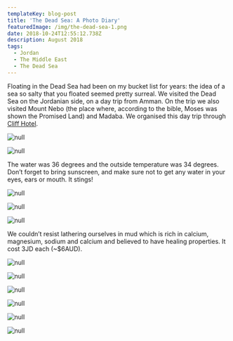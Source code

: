 ```yaml
---
templateKey: blog-post
title: 'The Dead Sea: A Photo Diary'
featuredImage: /img/the-dead-sea-1.png
date: 2018-10-24T12:55:12.738Z
description: August 2018
tags:
  - Jordan
  - The Middle East
  - The Dead Sea
---
```

Floating in the Dead Sea had been on my bucket list for years: the idea of a sea so salty that you floated seemed pretty surreal. We visited the Dead Sea on the Jordanian side, on a day trip from Amman. On the trip we also visited Mount Nebo (the place where, according to the bible, Moses was shown the Promised Land) and Madaba. We organised this day trip through [Cliff Hotel](http://cliff-hotel.amman-hotels-jo.com/en/).

![null](/img/the-dead-sea-2.png)

![null](/img/the-dead-sea-3.png)

The water was 36 degrees and the outside temperature was 34 degrees. Don’t forget to bring sunscreen, and make sure not to get any water in your eyes, ears or mouth. It stings!

![null](/img/the-dead-sea-4.png)

![null](/img/the-dead-sea-5.png)

![null](/img/the-dead-sea-6.png)

We couldn’t resist lathering ourselves in mud which is rich in calcium, magnesium, sodium and calcium and believed to have healing properties. It cost 3JD each (~$6AUD).

![null](/img/the-dead-sea-7.png)

![null](/img/the-dead-sea-8.png)

![null](/img/the-dead-sea-9.png)

![null](/img/the-dead-sea-10.png)

![null](/img/the-dead-sea-11.png)

![null](/img/the-dead-sea-12.png)
